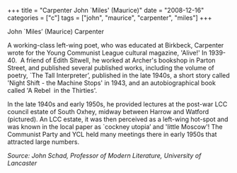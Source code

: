 +++
title = "Carpenter John `Miles' (Maurice)"
date = "2008-12-16"
categories = ["c"]
tags = ["john", "maurice", "carpenter", "miles"]
+++

John \`Miles’ (Maurice) Carpenter

A working-class left-wing poet, who was educated at Birkbeck, Carpenter wrote for the Young Communist League cultural magazine, 'Alive!' In 1939-40.  A friend of Edith Sitwell, he worked at Archer's bookshop in Parton Street, and published several published works, including the volume of poetry, \`The Tall Interpreter’, published in the late 1940s, a short story called 'Night Shift - the Machine Stops' in 1943, and an autobiographical book called 'A Rebel  in the Thirties'.

In the late 1940s and early 1950s, he provided lectures at the post-war LCC council estate of South Oxhey, midway between Harrow and Watford (pictured). An LCC estate, it was then perceived as a left-wing hot-spot and was known in the local paper as \`cockney utopia’ and 'little Moscow'! The Communist Party and YCL held many meetings there in early 1950s that attracted large numbers.

_Source: John Schad, Professor of Modern Literature, University of Lancaster_
